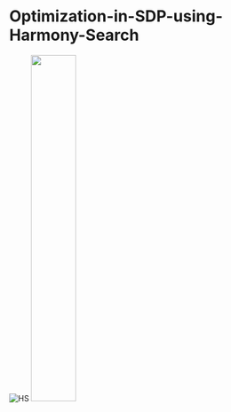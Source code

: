 # Optimization-in-SDP-using-Harmony-Search
![HS](https://user-images.githubusercontent.com/55774589/105133378-01b30780-5b30-11eb-8937-a40e2d5fea2d.png)
<img src="https://user-images.githubusercontent.com/55774589/105133378-01b30780-5b30-11eb-8937-a40e2d5fea2d.png" width="40%" height="40%">
